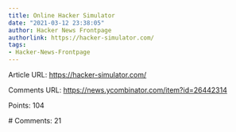 ```yaml
---
title: Online Hacker Simulator
date: "2021-03-12 23:38:05"
author: Hacker News Frontpage
authorlink: https://hacker-simulator.com/
tags:
- Hacker-News-Frontpage
---
```


<p>Article URL: <a href="https://hacker-simulator.com/">https://hacker-simulator.com/</a></p>
<p>Comments URL: <a href="https://news.ycombinator.com/item?id=26442314">https://news.ycombinator.com/item?id=26442314</a></p>
<p>Points: 104</p>
<p># Comments: 21</p>
